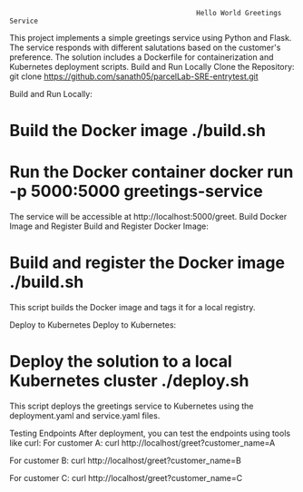                                                   Hello World Greetings Service



This project implements a simple greetings service using Python and Flask. The service responds with different salutations based on the customer's preference. The solution includes a Dockerfile for containerization and Kubernetes deployment scripts.
Build and Run Locally
Clone the Repository:
git clone https://github.com/sanath05/parcelLab-SRE-entrytest.git


Build and Run Locally:
# Build the Docker image ./build.sh 
# Run the Docker container docker run -p 5000:5000 greetings-service


The service will be accessible at http://localhost:5000/greet.
Build Docker Image and Register
Build and Register Docker Image:
# Build and register the Docker image ./build.sh
This script builds the Docker image and tags it for a local registry.

Deploy to Kubernetes
Deploy to Kubernetes:
# Deploy the solution to a local Kubernetes cluster ./deploy.sh

This script deploys the greetings service to Kubernetes using the deployment.yaml and service.yaml files.

Testing Endpoints
After deployment, you can test the endpoints using tools like curl:
For customer A:
curl http://localhost/greet?customer_name=A


For customer B:
curl http://localhost/greet?customer_name=B


For customer C:
curl http://localhost/greet?customer_name=C
